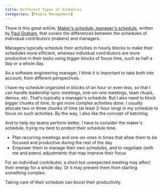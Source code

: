 ```yaml
---
title: Different Types of Schedules
categories: [People Management]
---
```


There is this great article, [Maker's schedule, manager's schedule](http://www.paulgraham.com/makersschedule.html), written by [Paul Graham](https://en.wikipedia.org/wiki/Paul_Graham_(programmer)), that covers the differences between the schedules of individual contributors (makers) and managers.

Managers typically schedule their activities in hourly blocks to make their schedules more efficient, whereas individual contributors are more productive in their tasks using bigger blocks of focus time, such as half a day or a whole day.

As a software engineering manager, I think it is important to take both into account, from different perspectives.

I have my schedule organized in blocks of an hour or even less, so that I can handle leadership sync meetings, one-on-one meetings, team rituals, demos, etc. That's typically a manager's schedule. But I also need to block bigger chunks of time, to get more complex activities done. I usually allocate two or three chunks of time (at least 2-hour long) in my schedule to focus on such activities. By the way, I also like the concept of batching.

And to help my teams perform better, I have to consider the maker's schedule, trying my best to protect their schedule time.

- Plan recurring meetings and one-on-ones in times that allow them to be focused and productive during the rest of the day
- Empower them to manage their own schedules, and to negotiate (with me and peers) adjustments that may improve their focus

For an individual contributor, a short but unexpected meeting may affect their energy for a whole day. Or it may prevent them from starting something complex.

Taking care of their schedule can boost their productivity.